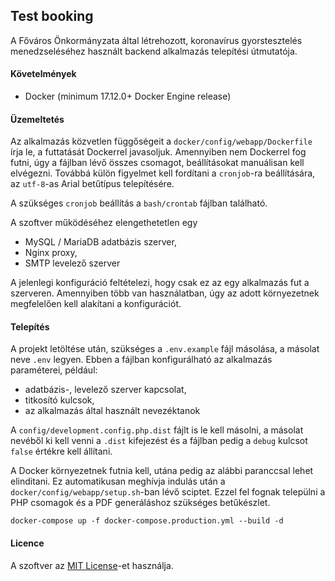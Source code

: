 ## Test booking

A Főváros Önkormányzata által létrehozott, koronavírus gyorstesztelés menedzseléséhez használt backend alkalmazás telepítési útmutatója.

#### Követelmények
- Docker (minimum 17.12.0+ Docker Engine release)

#### Üzemeltetés
Az alkalmazás közvetlen függőségeit a `docker/config/webapp/Dockerfile` írja le, a futtatását Dockerrel javasoljuk. Amennyiben nem Dockerrel fog futni, úgy a fájlban lévő összes csomagot, beállításokat manuálisan kell elvégezni. Továbbá külön figyelmet kell fordítani a `cronjob`-ra beállítására, az `utf-8`-as Arial betűtípus telepítésére.

A szükséges `cronjob` beállítás a `bash/crontab` fájlban található.

A szoftver működéséhez elengethetetlen egy
- MySQL / MariaDB adatbázis szerver,
- Nginx proxy,
- SMTP levelező szerver

A jelenlegi konfiguráció feltételezi, hogy csak ez az egy alkalmazás fut a szerveren. Amennyiben több van használatban, úgy az adott környezetnek megfelelően kell alakítani a konfigurációt.

#### Telepítés
A projekt letöltése után, szükséges a `.env.example` fájl másolása, a másolat neve `.env` legyen. Ebben a fájlban konfigurálható az alkalmazás paraméterei, például:
- adatbázis-, levelező szerver kapcsolat,
- titkosító kulcsok,
- az alkalmazás által használt nevezéktanok

A `config/development.config.php.dist` fájlt is le kell másolni, a másolat nevéből ki kell venni a `.dist` kifejezést és a fájlban pedig a `debug` kulcsot `false` értékre kell állítani.

A Docker környezetnek futnia kell, utána pedig az alábbi paranccsal lehet elinditani. Ez automatikusan meghívja indulás után a `docker/config/webapp/setup.sh`-ban lévő sciptet. Ezzel fel fognak települni a PHP csomagok és a PDF generáláshoz szükséges betűkészlet.
```
docker-compose up -f docker-compose.production.yml --build -d
```

#### Licence
A szoftver az [MIT License](/LICENSE)-et használja.
